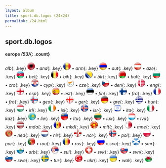 ```yaml
---
layout: album
title: sport.db.logos (24x24)
permalink: /24.html
---
```



## sport.db.logos


#### europe _(53)_{: .count}

_alb_{: .key} ![alb](vendor/assets/images/logos/24x24/alb.png) • _and_{: .key} ![and](vendor/assets/images/logos/24x24/and.png) • _arm_{: .key} ![arm](vendor/assets/images/logos/24x24/arm.png) • _aut_{: .key} ![aut](vendor/assets/images/logos/24x24/aut.png) • _aze_{: .key} ![aze](vendor/assets/images/logos/24x24/aze.png) • _bel_{: .key} ![bel](vendor/assets/images/logos/24x24/bel.png) • _bih_{: .key} ![bih](vendor/assets/images/logos/24x24/bih.png) • _blr_{: .key} ![blr](vendor/assets/images/logos/24x24/blr.png) • _bul_{: .key} ![bul](vendor/assets/images/logos/24x24/bul.png) • _cro_{: .key} ![cro](vendor/assets/images/logos/24x24/cro.png) • _cyp_{: .key} ![cyp](vendor/assets/images/logos/24x24/cyp.png) • _cze_{: .key} ![cze](vendor/assets/images/logos/24x24/cze.png) • _den_{: .key} ![den](vendor/assets/images/logos/24x24/den.png) • _eng_{: .key} ![eng](vendor/assets/images/logos/24x24/eng.png) • _esp_{: .key} ![esp](vendor/assets/images/logos/24x24/esp.png) • _est_{: .key} ![est](vendor/assets/images/logos/24x24/est.png) • _fin_{: .key} ![fin](vendor/assets/images/logos/24x24/fin.png) • _fra_{: .key} ![fra](vendor/assets/images/logos/24x24/fra.png) • _fro_{: .key} ![fro](vendor/assets/images/logos/24x24/fro.png) • _geo_{: .key} ![geo](vendor/assets/images/logos/24x24/geo.png) • _ger_{: .key} ![ger](vendor/assets/images/logos/24x24/ger.png) • _gre_{: .key} ![gre](vendor/assets/images/logos/24x24/gre.png) • _hun_{: .key} ![hun](vendor/assets/images/logos/24x24/hun.png) • _irl_{: .key} ![irl](vendor/assets/images/logos/24x24/irl.png) • _isl_{: .key} ![isl](vendor/assets/images/logos/24x24/isl.png) • _isr_{: .key} ![isr](vendor/assets/images/logos/24x24/isr.png) • _ita_{: .key} ![ita](vendor/assets/images/logos/24x24/ita.png) • _kaz_{: .key} ![kaz](vendor/assets/images/logos/24x24/kaz.png) • _lie_{: .key} ![lie](vendor/assets/images/logos/24x24/lie.png) • _ltu_{: .key} ![ltu](vendor/assets/images/logos/24x24/ltu.png) • _lux_{: .key} ![lux](vendor/assets/images/logos/24x24/lux.png) • _lva_{: .key} ![lva](vendor/assets/images/logos/24x24/lva.png) • _mda_{: .key} ![mda](vendor/assets/images/logos/24x24/mda.png) • _mkd_{: .key} ![mkd](vendor/assets/images/logos/24x24/mkd.png) • _mlt_{: .key} ![mlt](vendor/assets/images/logos/24x24/mlt.png) • _mne_{: .key} ![mne](vendor/assets/images/logos/24x24/mne.png) • _ned_{: .key} ![ned](vendor/assets/images/logos/24x24/ned.png) • _nir_{: .key} ![nir](vendor/assets/images/logos/24x24/nir.png) • _nor_{: .key} ![nor](vendor/assets/images/logos/24x24/nor.png) • _pol_{: .key} ![pol](vendor/assets/images/logos/24x24/pol.png) • _por_{: .key} ![por](vendor/assets/images/logos/24x24/por.png) • _rou_{: .key} ![rou](vendor/assets/images/logos/24x24/rou.png) • _rus_{: .key} ![rus](vendor/assets/images/logos/24x24/rus.png) • _sco_{: .key} ![sco](vendor/assets/images/logos/24x24/sco.png) • _smr_{: .key} ![smr](vendor/assets/images/logos/24x24/smr.png) • _srb_{: .key} ![srb](vendor/assets/images/logos/24x24/srb.png) • _sui_{: .key} ![sui](vendor/assets/images/logos/24x24/sui.png) • _svk_{: .key} ![svk](vendor/assets/images/logos/24x24/svk.png) • _svn_{: .key} ![svn](vendor/assets/images/logos/24x24/svn.png) • _swe_{: .key} ![swe](vendor/assets/images/logos/24x24/swe.png) • _tur_{: .key} ![tur](vendor/assets/images/logos/24x24/tur.png) • _ukr_{: .key} ![ukr](vendor/assets/images/logos/24x24/ukr.png) • _wal_{: .key} ![wal](vendor/assets/images/logos/24x24/wal.png)
